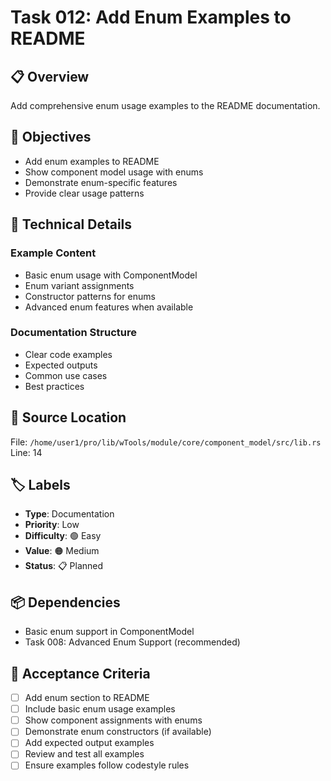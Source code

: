 # Task 012: Add Enum Examples to README

## 📋 **Overview**
Add comprehensive enum usage examples to the README documentation.

## 🎯 **Objectives**
- Add enum examples to README
- Show component model usage with enums
- Demonstrate enum-specific features
- Provide clear usage patterns

## 🔧 **Technical Details**

### Example Content
- Basic enum usage with ComponentModel
- Enum variant assignments
- Constructor patterns for enums
- Advanced enum features when available

### Documentation Structure
- Clear code examples
- Expected outputs
- Common use cases
- Best practices

## 📍 **Source Location**
File: `/home/user1/pro/lib/wTools/module/core/component_model/src/lib.rs`
Line: 14

## 🏷️ **Labels**
- **Type**: Documentation  
- **Priority**: Low
- **Difficulty**: 🟢 Easy
- **Value**: 🟠 Medium
- **Status**: 📋 Planned

## 📦 **Dependencies**
- Basic enum support in ComponentModel
- Task 008: Advanced Enum Support (recommended)

## 🧪 **Acceptance Criteria**
- [ ] Add enum section to README
- [ ] Include basic enum usage examples
- [ ] Show component assignments with enums
- [ ] Demonstrate enum constructors (if available)
- [ ] Add expected output examples
- [ ] Review and test all examples
- [ ] Ensure examples follow codestyle rules